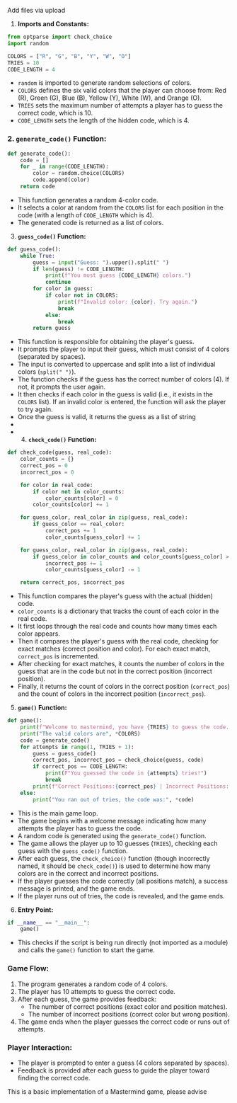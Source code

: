 Add files via upload


1. **Imports and Constants:**
```python
from optparse import check_choice
import random 

COLORS = ["R", "G", "B", "Y", "W", "O"]
TRIES = 10 
CODE_LENGTH = 4
```

- `random` is imported to generate random selections of colors.
- `COLORS` defines the six valid colors that the player can choose from: Red (R), Green (G), Blue (B), Yellow (Y), White (W), and Orange (O).
- `TRIES` sets the maximum number of attempts a player has to guess the correct code, which is 10.
- `CODE_LENGTH` sets the length of the hidden code, which is 4.

### 2. **`generate_code()` Function:**
```python
def generate_code():
    code = []
    for _ in range(CODE_LENGTH):
        color = random.choice(COLORS)
        code.append(color)
    return code
```
- This function generates a random 4-color code.
- It selects a color at random from the `COLORS` list for each position in the code (with a length of `CODE_LENGTH` which is 4).
- The generated code is returned as a list of colors.

3. **`guess_code()` Function:**
```python
def guess_code():
    while True:
        guess = input("Guess: ").upper().split(" ")
        if len(guess) != CODE_LENGTH:
            print(f"You must guess {CODE_LENGTH} colors.")
            continue
        for color in guess:
            if color not in COLORS:
                print(f"Invalid color: {color}. Try again.")
                break
            else:
                break
        return guess
```
- This function is responsible for obtaining the player's guess.
- It prompts the player to input their guess, which must consist of 4 colors (separated by spaces).
- The input is converted to uppercase and split into a list of individual colors (`split(" ")`).
- The function checks if the guess has the correct number of colors (4). If not, it prompts the user again.
- It then checks if each color in the guess is valid (i.e., it exists in the `COLORS` list). If an invalid color is entered, the function will ask the player to try again.
- Once the guess is valid, it returns the guess as a list of string
-
- 4. **`check_code()` Function:**
```python
def check_code(guess, real_code):
    color_counts = {}
    correct_pos = 0
    incorrect_pos = 0

    for color in real_code:
        if color not in color_counts:
            color_counts[color] = 0
        color_counts[color] += 1

    for guess_color, real_color in zip(guess, real_code):
        if guess_color == real_color:
            correct_pos += 1
            color_counts[guess_color] += 1

    for guess_color, real_color in zip(guess, real_code):
        if guess_color in color_counts and color_counts[guess_color] > 0:
            incorrect_pos += 1
            color_counts[guess_color] -= 1

    return correct_pos, incorrect_pos
```
- This function compares the player's guess with the actual (hidden) code.
- `color_counts` is a dictionary that tracks the count of each color in the real code.
- It first loops through the real code and counts how many times each color appears.
- Then it compares the player's guess with the real code, checking for exact matches (correct position and color). For each exact match, `correct_pos` is incremented.
- After checking for exact matches, it counts the number of colors in the guess that are in the code but not in the correct position (incorrect position).
- Finally, it returns the count of colors in the correct position (`correct_pos`) and the count of colors in the incorrect position (`incorrect_pos`).

5. **`game()` Function:**
```python
def game():
    print(f"Welcome to mastermind, you have {TRIES} to guess the code..")
    print("The valid colors are", *COLORS)
    code = generate_code()
    for attempts in range(1, TRIES + 1):
        guess = guess_code()
        correct_pos, incorrect_pos = check_choice(guess, code)
        if correct_pos == CODE_LENGTH:
            print(F"You guessed the code in {attempts} tries!")
            break
        print(f"Correct Positions:{correct_pos} | Incorrect Positions: {incorrect_pos}")
    else:
        print("You ran out of tries, the code was:", *code)
```
- This is the main game loop.
- The game begins with a welcome message indicating how many attempts the player has to guess the code.
- A random code is generated using the `generate_code()` function.
- The game allows the player up to 10 guesses (`TRIES`), checking each guess with the `guess_code()` function.
- After each guess, the `check_choice()` function (though incorrectly named, it should be `check_code()`) is used to determine how many colors are in the correct and incorrect positions.
- If the player guesses the code correctly (all positions match), a success message is printed, and the game ends.
- If the player runs out of tries, the code is revealed, and the game ends.

6. **Entry Point:**
```python
if __name__ == "__main__":
    game()
```
- This checks if the script is being run directly (not imported as a module) and calls the `game()` function to start the game.


### **Game Flow:**
1. The program generates a random code of 4 colors.
2. The player has 10 attempts to guess the correct code.
3. After each guess, the game provides feedback:
   - The number of correct positions (exact color and position matches).
   - The number of incorrect positions (correct color but wrong position).
4. The game ends when the player guesses the correct code or runs out of attempts.

### **Player Interaction:**
- The player is prompted to enter a guess (4 colors separated by spaces).
- Feedback is provided after each guess to guide the player toward finding the correct code.

This is a basic implementation of a Mastermind game, please advise
